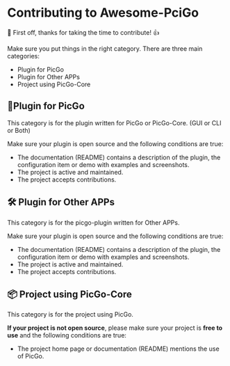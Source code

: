 # Contributing to Awesome-PciGo

:tada: First off, thanks for taking the time to contribute! :thumbsup:

Make sure you put things in the right category. There are three main categories:

- Plugin for PicGo
- Plugin for Other APPs
- Project using PicGo-Core

## :rocket:Plugin for PicGo

This category is for the plugin written for PicGo or PicGo-Core. (GUI or CLI or Both)

Make sure your plugin is open source and the following conditions are true:

- The documentation (README) contains a description of the plugin, the configuration item or demo with examples and screenshots.
- The project is active and maintained.
- The project accepts contributions.

## :hammer_and_wrench: Plugin for Other APPs

This category is for the picgo-plugin written for Other APPs.

Make sure your plugin is open source and the following conditions are true:

- The documentation (README) contains a description of the plugin, the configuration item or demo with examples and screenshots.
- The project is active and maintained.
- The project accepts contributions.

## :package: Project using PicGo-Core

This category is for the project using PicGo.

**If your project is not open source**, please make sure your project is **free to use** and the following conditions are true:

- The project home page or documentation (README) mentions the use of PicGo.
